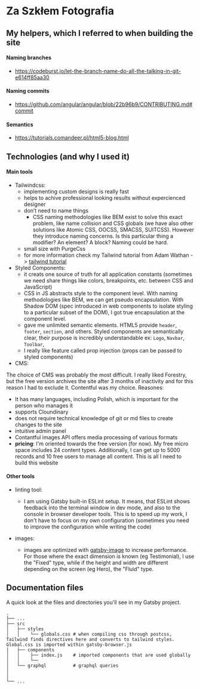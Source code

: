 # Za Szkłem Fotografia

## My helpers, which I referred to when building the site

#### Naming branches

- https://codeburst.io/let-the-branch-name-do-all-the-talking-in-git-e614ff85aa30

#### Naming commits

- https://github.com/angular/angular/blob/22b96b9/CONTRIBUTING.md#commit

#### Semantics

- https://tutorials.comandeer.pl/html5-blog.html

## Technologies (and why I used it)

#### Main tools

- Tailwindcss:
  - implementing custom designs is really fast
  - helps to achive professional looking results without expercienced designer
  - don’t need to name things
    - CSS naming methodologies like BEM exist to solve this exact problem, like name collision and CSS globals (we have also other solutions like Atomic CSS, OOCSS, SMACSS, SUITCSS). However they introduce naming concerns. Is this particular thing a modifier? An element? A block? Naming could be hard.
  - small size with PurgeCss
  - for more information check my Tailwind tutorial from Adam Wathan -> <a href="https://github.com/Had3r/Learning-Code/tree/master/tailwindcss-adamWathan#tailwindcss">tailwind tutorial</a>
- Styled Components:
  - it creats one source of truth for all application constants (sometimes we need share things like colors, breakpoints, etc. between CSS and JavaScript)
  - CSS in JS abstracts style to the component level. With naming methodologies like BEM, we can get pseudo encapsulation. With Shadow DOM (spec introduced in web components to isolate styling to a particular subset of the DOM), I got true encapsulation at the component level.
  - gave me unlimited semantic elements. HTML5 provide `header`, `footer`, `section`, and others. Styled components are semantically clear, their purpose is incredibly understandable ex: `Logo`, `Navbar`, `Toolbar`,
  - I really like feature called prop injection (props can be passed to styled components)
- CMS:

The choice of CMS was probably the most difficult. I really liked Forestry, but the free version archives the site after 3 months of inactivity and for this reason I had to exclude it. Contentful was my choice. Reasones:

- It has many languages, including Polish, which is important for the person who manages it
- supports Cloundinary
- does not require technical knowledge of git or md files to create changes to the site
- intuitive admin panel
- Contantful images API offers media processing of various formats
- **pricing**: I'm oriented towards the free version (for now). My free micro space includes 24 content types. Additionally, I can get up to 5000 records and 10 free users to manage all content. This is all I need to build this website

#### Other tools

- linting tool:

  - I am using Gatsby built-in ESLint setup. It means, that ESLint shows feedback into the terminal window in dev mode,
    and also to the console in browser developer tools. This is to speed up my work, I don't have to focus on my own configuration (sometimes you need to improve the configuration while writing the code)

- images:

  - images are optimized with <a href="https://www.gatsbyjs.com/plugins/gatsby-image/?=gatsby-ima#gatsby-image">gatsby-image</a> to increase performance. For those where the exact dimension is known (eg Testimonial), I use the "Fixed" type, while if the height and width are different depending on the screen (eg Hero), the "Fluid" type.

## Documentation files

A quick look at the files and directories you'll see in my Gatsby project.

    .
    ├── ...
    ├── src
    │   ├── styles
    │   │    └── globals.css # when compiling css through postcss, Tailwind finds directives here and converts to tailwind styles. Global.css is imported within gatsby-browser.js
    │   ├── components
    │   │    ├── index.js    # imported components that are used globally
    │   │    └──
    │   └── graphql          # graphql queries
    │
    │
    └── ...
